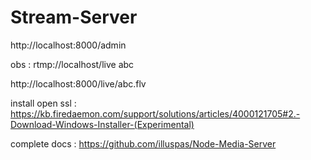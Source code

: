 # Stream-Server

http://localhost:8000/admin

obs : rtmp://localhost/live abc

http://localhost:8000/live/abc.flv

install open ssl : https://kb.firedaemon.com/support/solutions/articles/4000121705#2.-Download-Windows-Installer-(Experimental)


complete docs : https://github.com/illuspas/Node-Media-Server


